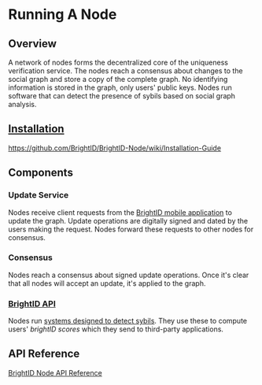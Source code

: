 # Running A Node
## Overview
A network of nodes forms the decentralized core of the uniqueness verification service. The nodes reach a consensus about changes to the social graph and store a copy of the complete graph. No identifying information is stored in the graph, only users' public keys. Nodes run software that can detect the presence of sybils based on social graph analysis.
## [Installation](https://github.com/BrightID/BrightID-Node/wiki/Installation-Guide)
https://github.com/BrightID/BrightID-Node/wiki/Installation-Guide
## Components
### Update Service
Nodes receive client requests from the [BrightID mobile application](https://github.com/BrightID/BrightID) to update the graph. Update operations are digitally signed and dated by the users making the request. Nodes forward these requests to other nodes for consensus.
### Consensus
Nodes reach a consensus about signed update operations. Once it's clear that all nodes will accept an update, it's applied to the graph.
### [BrightID API](https://github.com/BrightID/BrightID-API)
Nodes run [systems designed to detect sybils](https://github.com/BrightID/BrightID-Node/wiki/Anti-Sybil-Systems). They use these to compute users' _brightID scores_ which they send to third-party applications.
## API Reference
[BrightID Node API Reference](https://github.com/BrightID/BrightID-Node/wiki/API-Reference)

